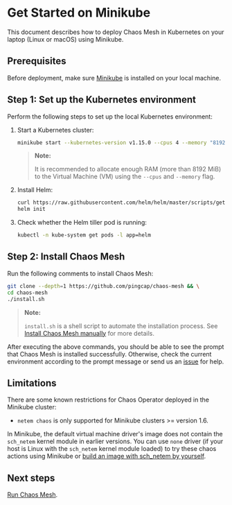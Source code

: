 # Get Started on Minikube

This document describes how to deploy Chaos Mesh in Kubernetes on your laptop (Linux or macOS) using Minikube.

## Prerequisites

Before deployment, make sure [Minikube](https://kubernetes.io/docs/tasks/tools/install-minikube/) is installed on your local machine.

## Step 1: Set up the Kubernetes environment

Perform the following steps to set up the local Kubernetes environment:

1. Start a Kubernetes cluster:

   ```bash
   minikube start --kubernetes-version v1.15.0 --cpus 4 --memory "8192mb"
   ```

    > **Note:**
    >
    > It is recommended to allocate enough RAM (more than 8192 MiB) to the Virtual Machine (VM) using the `--cpus` and `--memory` flag.

2. Install Helm:

   ```bash
   curl https://raw.githubusercontent.com/helm/helm/master/scripts/get | bash
   helm init
   ```

3. Check whether the Helm tiller pod is running:

   ```bash
   kubectl -n kube-system get pods -l app=helm
   ```

## Step 2: Install Chaos Mesh

Run the following comments to install Chaos Mesh:

```bash
git clone --depth=1 https://github.com/pingcap/chaos-mesh && \
cd chaos-mesh
./install.sh
```

> **Note:**
>
> `install.sh` is a shell script to automate the installation process. See [Install Chaos Mesh manually](deploy.md) for more details.

After executing the above commands, you should be able to see the prompt that Chaos Mesh is installed successfully. Otherwise, check the current environment according to the prompt message or send us an [issue](https://github.com/pingcap/chaos-mesh/issues) for help.

## Limitations

There are some known restrictions for Chaos Operator deployed in the Minikube cluster:

- `netem chaos` is only supported for Minikube clusters >= version 1.6.

In Minikube, the default virtual machine driver's image does not contain the `sch_netem` kernel module in earlier versions. You can use `none` driver (if your host is Linux with the `sch_netem` kernel module loaded) to try these chaos actions using Minikube or [build an image with sch_netem by yourself](https://minikube.sigs.k8s.io/docs/contrib/building/iso/).

## Next steps

[Run Chaos Mesh](run_chaos_mesh.md).

